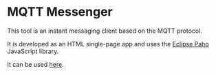 # MQTT Messenger

This tool is an instant messaging client based on the MQTT protocol.

It is developed as an HTML single-page app and uses the [Eclipse Paho](https://github.com/eclipse/paho.mqtt.javascript) JavaScript library.

It can be used [here](https://zyzalfors.github.io/MQTTMessenger/index.html).
